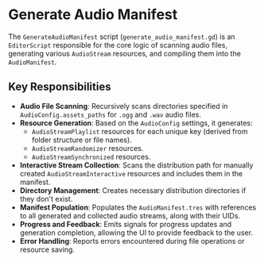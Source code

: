 # Generate Audio Manifest

The `GenerateAudioManifest` script (`generate_audio_manifest.gd`) is an `EditorScript` responsible for the core logic of scanning audio files, generating various `AudioStream` resources, and compiling them into the `AudioManifest`.

## Key Responsibilities

*   **Audio File Scanning**: Recursively scans directories specified in `AudioConfig.assets_paths` for `.ogg` and `.wav` audio files.
*   **Resource Generation**: Based on the `AudioConfig` settings, it generates:
    *   `AudioStreamPlaylist` resources for each unique key (derived from folder structure or file names).
    *   `AudioStreamRandomizer` resources.
    *   `AudioStreamSynchronized` resources.
*   **Interactive Stream Collection**: Scans the distribution path for manually created `AudioStreamInteractive` resources and includes them in the manifest.
*   **Directory Management**: Creates necessary distribution directories if they don't exist.
*   **Manifest Population**: Populates the `AudioManifest.tres` with references to all generated and collected audio streams, along with their UIDs.
*   **Progress and Feedback**: Emits signals for progress updates and generation completion, allowing the UI to provide feedback to the user.
*   **Error Handling**: Reports errors encountered during file operations or resource saving.